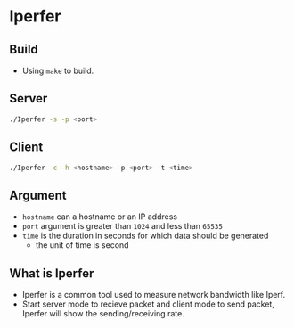 # Iperfer
## Build
* Using `make` to build.

## Server
```bash
./Iperfer -s -p <port>
```
## Client
```bash
./Iperfer -c -h <hostname> -p <port> -t <time>
```
## Argument
* `hostname` can a hostname or an IP address
* `port` argument is greater than `1024` and less than `65535`
* `time` is the duration in seconds for which data should be generated
  * the unit of time is second
  
## What is Iperfer
* Iperfer is a common tool used to measure network bandwidth like Iperf.
* Start server mode to recieve packet and client mode to send packet, Iperfer will show the sending/receiving rate.
